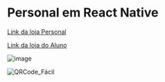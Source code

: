 # Personal em React Native

[Link da loja Personal](https://play.google.com/store/apps/details?id=com.chicowall.PersonalFaltou)

[Link da loja do Aluno](https://play.google.com/store/apps/details?id=com.chicowall.PersonalFaltouAluno)




![image](https://github.com/FranciscoWallison/personal-react-native/assets/19413241/381bc862-492a-46d2-ae07-d257cc0db765)


![QRCode_Fácil](https://github.com/user-attachments/assets/6848beef-ddbf-4e93-9150-f4002a7be1db)
